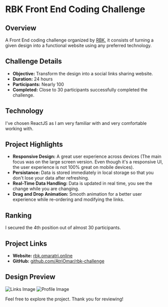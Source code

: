 # RBK Front End Coding Challenge

## Overview

A Front End coding challenge organized by [RBK](https://www.rbktunisia.com), it consists of turning a given design into a functional website using any preferred technology.

## Challenge Details

- **Objective:** Transform the design into a social links sharing website.
- **Duration:** 24 hours
- **Participants:** Nearly 100
- **Completed:** Close to 30 participants successfully completed the challenge.

## Technology

I've chosen ReactJS as I am very familiar with and very comfortable working with.

## Project Highlights

- **Responsive Design:** A great user experience across devices (The main focus was on the large screen version. Even though it's a responsive UI, the user experience is not 100% great on mobile devices).
- **Persistance:** Data is stored immediately in local storage so that you don't lose your data after refreshing.
- **Real-Time Data Handling:** Data is updated in real time, you see the change while you are changing.
- **Drag and Drop Animation:** Smooth animation for a better user experience while re-ordering and modifying the links.

## Ranking

I secured the 4th position out of almost 30 participants.

## Project Links

- **Website:** [rbk.omaratri.online](https://rbk.omaratri.online)
- **GitHub:** [github.com/AtriOmar/rbk-challenge](https://github.com/AtriOmar/rbk-challenge)

## Design Preview

![Links Image](https://rbk.omaratri.online/image-links.jpg)
![Profile Image](https://rbk.omaratri.online/image-profile.jpg)

Feel free to explore the project. Thank you for reviewing!
